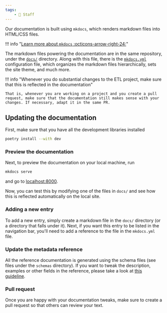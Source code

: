```yaml
---
tags:
    - 👷 Staff
---
```


Our documentation is built using `mkdocs`, which renders markdown files into HTML/CSS files.

!!! info "[Learn more about `mkdocs` :octicons-arrow-right-24:](https://squidfunk.github.io/mkdocs-material/getting-started/)"

The markdown files powering the documentation are in the same repository, under the [`docs/`](https://github.com/owid/etl/tree/master/docs) directory. Along with this file, there is the [`mkdocs.yml`](https://github.com/owid/etl/tree/master/mkdocs.yml) configuration file, which organizes the markdown files hierarchically, sets the site theme, and much more.

!!! info "Whenever you do substantial changes to the ETL project, make sure that this is reflected in the documentation"

    That is, whenever you are working on a project and you create a pull request, make sure that the documentation still makes sense with your changes. If necessary, adapt it in the same PR.


## Updating the documentation
First, make sure that you have all the development libraries installed

```bash
poetry install --with dev
```

### Preview the documentation
Next, to preview the documentation on your local machine, run

```bash
mkdocs serve
```

and go to [localhost:8000](http://localhost:8000).

Now, you can test this by modifying one of the files in `docs/` and see how this is reflected automatically on the local site.

### Adding a new entry
To add a new entry, simply create a markdown file in the `docs/` directory (or a directory that falls under it). Next, if you want this entry to be listed in the navigation bar, you'll need to add a reference to the file in the `mkdocs.yml` file.

### Update the metadata reference
All the reference documentation is generated using the schema files (see files under the `schemas` directory). If you want to tweak the description, examples or other fields in the reference, please take a look at [this guideline](https://github.com/owid/etl/issues/1566#issue-1875783217).

### Pull request
Once you are happy with your documentation tweaks, make sure to create a pull request so that others can review your text.
